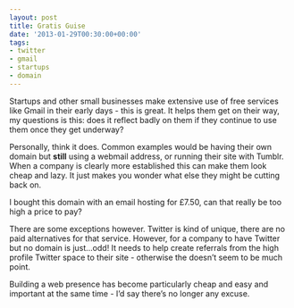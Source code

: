 ```yaml
---
layout: post
title: Gratis Guise
date: '2013-01-29T00:30:00+00:00'
tags:
- twitter
- gmail
- startups
- domain
---
```

Startups and other small businesses make extensive use of free services like Gmail in their early days - this is great. It helps them get on their way, my questions is this: does it reflect badly on them if they continue to use them once they get underway?

Personally, think it does. Common examples would be having their own domain but **still** using a webmail address, or running their site with Tumblr. When a company is clearly more established this can make them look cheap and lazy. It just makes you wonder what else they might be cutting back on.

I bought this domain with an email hosting for £7.50, can that really be too high a price to pay?

There are some exceptions however. Twitter is kind of unique, there are no paid alternatives for that service. However, for a company to have Twitter but no domain is just…odd! It needs to help create referrals from the high profile Twitter space to their site - otherwise the doesn’t seem to be much point.

Building a web presence has become particularly cheap and easy and important at the same time - I’d say there’s no longer any excuse.
